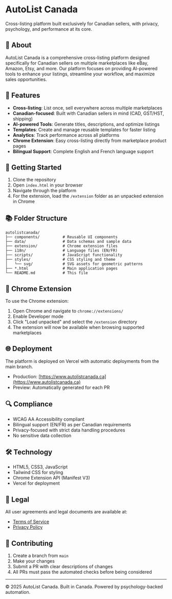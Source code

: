 # AutoList Canada

Cross-listing platform built exclusively for Canadian sellers, with privacy, psychology, and performance at its core.

## 🌲 About

AutoList Canada is a comprehensive cross-listing platform designed specifically for Canadian sellers on multiple marketplaces like eBay, Amazon, Etsy, and more. Our platform focuses on providing AI-powered tools to enhance your listings, streamline your workflow, and maximize sales opportunities.

## 🍁 Features

- **Cross-listing**: List once, sell everywhere across multiple marketplaces
- **Canadian-focused**: Built with Canadian sellers in mind (CAD, GST/HST, shipping)
- **AI-powered Tools**: Generate titles, descriptions, and optimize listings
- **Templates**: Create and manage reusable templates for faster listing
- **Analytics**: Track performance across all platforms
- **Chrome Extension**: Easy cross-listing directly from marketplace product pages
- **Bilingual Support**: Complete English and French language support

## 🚀 Getting Started

1. Clone the repository
2. Open `index.html` in your browser
3. Navigate through the platform
4. For the extension, load the `/extension` folder as an unpacked extension in Chrome

## 📚 Folder Structure

```
autolistcanada/
├── components/          # Reusable UI components
├── data/                # Data schemas and sample data
├── extension/           # Chrome extension files
├── i18n/                # Language files (EN/FR)
├── scripts/             # JavaScript functionality
├── styles/              # CSS styling and theme
│   └── svg/             # SVG assets for geometric patterns
├── *.html               # Main application pages
└── README.md            # This file
```

## 🧩 Chrome Extension

To use the Chrome extension:

1. Open Chrome and navigate to `chrome://extensions/`
2. Enable Developer mode
3. Click "Load unpacked" and select the `/extension` directory
4. The extension will now be available when browsing supported marketplaces

## 🌐 Deployment

The platform is deployed on Vercel with automatic deployments from the main branch.

- Production: [https://www.autolistcanada.ca](https://www.autolistcanada.ca)
- Preview: Automatically generated for each PR

## 🔍 Compliance

- WCAG AA Accessibility compliant
- Bilingual support (EN/FR) as per Canadian requirements
- Privacy-focused with strict data handling procedures
- No sensitive data collection

## 🛠️ Technology

- HTML5, CSS3, JavaScript
- Tailwind CSS for styling
- Chrome Extension API (Manifest V3)
- Vercel for deployment

## 📜 Legal

All user agreements and legal documents are available at:
- [Terms of Service](terms.html)
- [Privacy Policy](privacy.html)

## 📝 Contributing

1. Create a branch from `main`
2. Make your changes
3. Submit a PR with clear descriptions of changes
4. All PRs must pass the automated checks before being considered

---

© 2025 AutoList Canada. Built in Canada. Powered by psychology-backed automation.
